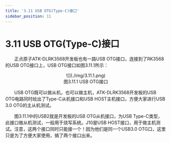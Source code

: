 ```yaml
---
title: '3.11 USB OTG(Type-C)接口'
sidebar_position: 11
---
```


# 3.11 USB OTG(Type-C)接口

&emsp;&emsp;正点原子ATK-DLRK3568开发板也有一路USB OTG接口，连接到了RK3568的USB OTG接口上，USB OTG接口如图3.11.1所示：

<center>
![](./img/3.11.1.png)<br />
图3.11.1 USB OTG接口
</center>

&emsp;&emsp;USB OTG既可以做从机，也可以做主机，ATK-DLRK3568开发板的USB OTG电路同时给出了Type-C从机接口和USB HOST主机接口，方便大家进行USB 3.0 OTG的主从机测试。

&emsp;&emsp;图3.11.1中的USB2就是开发板的USB OTG从机接口，为USB Type-C类型，此接口做从机测试，一般用于烧写系统。J10是USB HOST接口，用于做主机测试。注意，这两个接口同时只能接一个！因为他们是同一个USB3.0 OTG口，这里只是为了方便大家使用，搞了两个接口出来。



